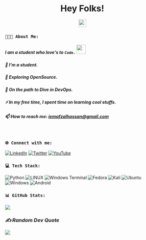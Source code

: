 
<div align="center">

# Hey Folks!
<img src="https://media.giphy.com/media/hvRJCLFzcasrR4ia7z/giphy.gif" width="25px"/>


</div>

### `👨🏻‍💻 About Me:`
##### I am a student who *love's* to `Code.` <img src="https://media.giphy.com/media/WUlplcMpOCEmTGBtBW/giphy.gif" width="30"> 
#####   :telescope: I’m a student.
#####   :seedling: Exploring OpenSource.
#####   👀  On the path to Dive in DevOps.
#####   :zap: In my free time, I spent time on learning cool stuffs.
#####   :mailbox:  How to reach me: iemafzalhassan@gmail.com
<br>

### `🌐 Connect with me:`
[![LinkedIn](https://img.shields.io/badge/LinkedIn-%230077B5.svg?logo=linkedin&logoColor=white)](https://linkedin.com/in/iemafzalhassan) [![Twitter](https://img.shields.io/badge/Twitter-%231DA1F2.svg?logo=Twitter&logoColor=white)](https://twitter.com/iemafzalhassan) [![YouTube](https://img.shields.io/badge/YouTube-%23FF0000.svg?logo=YouTube&logoColor=white)](https://youtube.com/@iemafzalhassan)

### `💻 Tech Stack:`

![Python](https://img.shields.io/badge/python-3670A0?style=for-the-badge&logo=python&logoColor=ffdd54) ![LINUX](https://img.shields.io/badge/Linux-FCC624?style=for-the-badge&logo=linux&logoColor=black) ![Windows Terminal](https://img.shields.io/badge/Windows%20Terminal-%234D4D4D.svg?style=for-the-badge&logo=windows-terminal&logoColor=white) ![Fedora](https://img.shields.io/badge/Fedora-294172?style=for-the-badge&logo=fedora&logoColor=white) ![Kali](https://img.shields.io/badge/Kali-268BEE?style=for-the-badge&logo=kalilinux&logoColor=white) ![Ubuntu](https://img.shields.io/badge/Ubuntu-E95420?style=for-the-badge&logo=ubuntu&logoColor=white) ![Windows](https://img.shields.io/badge/Windows-0078D6?style=for-the-badge&logo=windows&logoColor=white) ![Android](https://img.shields.io/badge/Android-3DDC84?style=for-the-badge&logo=android&logoColor=white) 

### `📊 GitHub Stats:`
<!--
![](https://github-readme-stats.vercel.app/api?username=iemafzalhassan&theme=grey&hide_border=false&include_all_commits=false&count_private=false)<br/>
-->
![](https://github-readme-streak-stats.herokuapp.com/?user=iemafzalhassan&theme=grey&hide_border=false)<br/>

<!--
![](https://github-readme-stats.vercel.app/api/top-langs/?username=iemafzalhassan&theme=dark&hide_border=false&include_all_commits=false&count_private=false&layout=compact)
-->

<!--
### 🏆 GitHub Trophies
![](https://github-profile-trophy.vercel.app/?username=iemafzalhassan&theme=dark_dimmed&no-frame=false&no-bg=true&margin-w=4)
-->

### *✍️ Random Dev Quote*
![](https://quotes-github-readme.vercel.app/api?type=horizontal&theme=grey)

<!--
### 🔝 Top Contributed Repo
![](https://github-contributor-stats.vercel.app/api?username=iemafzalhassan&limit=5&theme=dark&combine_all_yearly_contributions=true)
[![](https://visitcount.itsvg.in/api?id=iemafzalhassan&icon=9&color=12)](https://visitcount.itsvg.in)
-->
